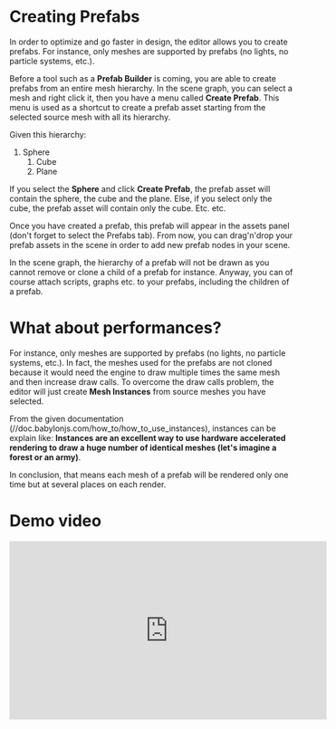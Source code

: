 # Creating Prefabs

In order to optimize and go faster in design, the editor allows you to create prefabs.
For instance, only meshes are supported by prefabs (no lights, no particle systems, etc.).

Before a tool such as a **Prefab Builder** is coming, you are able to create prefabs from an entire mesh hierarchy.
In the scene graph, you can select a mesh and right click it, then you have a menu called **Create Prefab**.
This menu is used as a shortcut to create a prefab asset starting from the selected source mesh with all its hierarchy.

Given this hierarchy:
1. Sphere
    1. Cube
    2. Plane

If you select the **Sphere** and click **Create Prefab**, the prefab asset will contain the sphere, the cube and the plane.
Else, if you select only the cube, the prefab asset will contain only the cube.
Etc. etc.

Once you have created a prefab, this prefab will appear in the assets panel (don't forget to select the Prefabs tab).
From now, you can drag'n'drop your prefab assets in the scene in order to add new prefab nodes in your scene.

In the scene graph, the hierarchy of a prefab will not be drawn as you cannot remove or clone a child of a prefab for instance.
Anyway, you can of course attach scripts, graphs etc. to your prefabs, including the children of a prefab.

# What about performances?
For instance, only meshes are supported by prefabs (no lights, no particle systems, etc.).
In fact, the meshes used for the prefabs are not cloned because it would need the engine to draw multiple times the same mesh and then increase draw calls.
To overcome the draw calls problem, the editor will just create **Mesh Instances** from source meshes you have selected.

From the given documentation (//doc.babylonjs.com/how_to/how_to_use_instances), instances can be explain like: **Instances are an excellent way to use hardware accelerated rendering to draw a huge number of identical meshes (let's imagine a forest or an army)**.

In conclusion, that means each mesh of a prefab will be rendered only one time but at several places on each render.

# Demo video
<iframe width="560" height="315" src="https://www.youtube.com/embed/cIT0NK0amBA" frameborder="0" allow="autoplay; encrypted-media" allowfullscreen></iframe>
